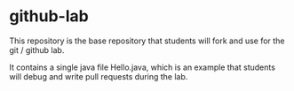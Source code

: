 # github-lab
This repository is the base repository that students will fork and use for the git / github lab.

It contains a single java file Hello.java, which is an example that students will debug and write pull requests during the lab.
